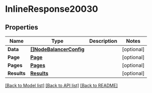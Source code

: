 # InlineResponse20030

## Properties
Name | Type | Description | Notes
------------ | ------------- | ------------- | -------------
**Data** | [**[]NodeBalancerConfig**](NodeBalancerConfig.md) |  | [optional] 
**Page** | [**Page**](page.md) |  | [optional] 
**Pages** | [**Pages**](pages.md) |  | [optional] 
**Results** | [**Results**](results.md) |  | [optional] 

[[Back to Model list]](../README.md#documentation-for-models) [[Back to API list]](../README.md#documentation-for-api-endpoints) [[Back to README]](../README.md)


